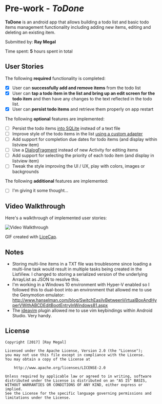# Pre-work - *ToDone*

**ToDone** is an android app that allows building a todo list and basic todo items management functionality including adding new items, editing and deleting an existing item.

Submitted by: **Ray Megal**

Time spent: **5** hours spent in total

## User Stories

The following **required** functionality is completed:

* [X] User can **successfully add and remove items** from the todo list
* [X] User can **tap a todo item in the list and bring up an edit screen for the todo item** and then have any changes to the text reflected in the todo list.
* [X] User can **persist todo items** and retrieve them properly on app restart

The following **optional** features are implemented:

* [ ] Persist the todo items [into SQLite](http://guides.codepath.com/android/Persisting-Data-to-the-Device#sqlite) instead of a text file
* [ ] Improve style of the todo items in the list [using a custom adapter](http://guides.codepath.com/android/Using-an-ArrayAdapter-with-ListView)
* [ ] Add support for completion due dates for todo items (and display within listview item)
* [ ] Use a [DialogFragment](http://guides.codepath.com/android/Using-DialogFragment) instead of new Activity for editing items
* [ ] Add support for selecting the priority of each todo item (and display in listview item)
* [ ] Tweak the style improving the UI / UX, play with colors, images or backgrounds

The following **additional** features are implemented:

* [ ] I'm giving it some thought...

## Video Walkthrough 

Here's a walkthrough of implemented user stories:

<img src='https://cloud.githubusercontent.com/assets/213904/22408953/1a3a8f04-e626-11e6-8d35-e3da99615a2c.gif' title='Video Walkthrough' width='' alt='Video Walkthrough' />

GIF created with [LiceCap](http://www.cockos.com/licecap/).

## Notes

* Storing multi-line items in a TXT file was troublesome since loading a multi-line task would result in multiple tasks being created in the ListView. I changed to storing a serialized version of the underlying ArrayList as JSON to resolve this.
* I'm working in a Windows 10 environment with Hyper-V enabled so I followed this to dual-boot into an environment that allowed me to use the Genymotion emulator: http://www.hanselman.com/blog/SwitchEasilyBetweenVirtualBoxAndHyperVWithABCDEditBootEntryInWindows81.aspx
* The [ideavim](https://github.com/JetBrains/ideavim) plugin allowed me to use vim keybindings within Android Studio. Very handy.

## License

    Copyright [2017] [Ray Megal]

    Licensed under the Apache License, Version 2.0 (the "License");
    you may not use this file except in compliance with the License.
    You may obtain a copy of the License at

        http://www.apache.org/licenses/LICENSE-2.0

    Unless required by applicable law or agreed to in writing, software
    distributed under the License is distributed on an "AS IS" BASIS,
    WITHOUT WARRANTIES OR CONDITIONS OF ANY KIND, either express or implied.
    See the License for the specific language governing permissions and
    limitations under the License.

